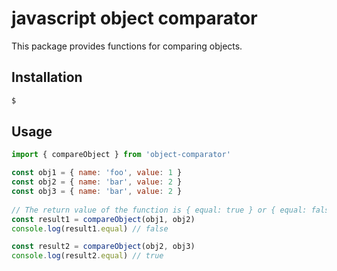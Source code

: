 javascript object comparator
===

This package provides functions for comparing objects.


## Installation

```bash
$ 
```

## Usage

```javascript
import { compareObject } from 'object-comparator'

const obj1 = { name: 'foo', value: 1 }
const obj2 = { name: 'bar', value: 2 }
const obj3 = { name: 'bar', value: 2 }
 
// The return value of the function is { equal: true } or { equal: false }
const result1 = compareObject(obj1, obj2)
console.log(result1.equal) // false

const result2 = compareObject(obj2, obj3)
console.log(result2.equal) // true
```